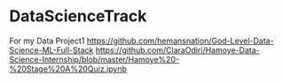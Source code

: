 # DataScienceTrack
For my Data Project1
https://github.com/hemansnation/God-Level-Data-Science-ML-Full-Stack
https://github.com/ClaraOdiri/Hamoye-Data-Science-Internship/blob/master/Hamoye%20-%20Stage%20A%20Quiz.ipynb
